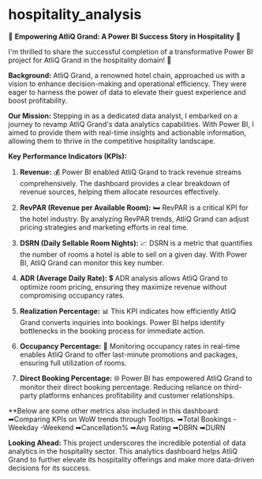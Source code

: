 # hospitality_analysis
🚀 **Empowering AtliQ Grand: A Power BI Success Story in Hospitality** 🏨

I'm thrilled to share the successful completion of a transformative Power BI project for AtliQ Grand in the hospitality domain! 🌟

**Background:**
AtliQ Grand, a renowned hotel chain, approached us with a vision to enhance decision-making and operational efficiency. They were eager to harness the power of data to elevate their guest experience and boost profitability.

**Our Mission:**
Stepping in as a dedicated data analyst, I embarked on a journey to revamp AtliQ Grand's data analytics capabilities. With Power BI, I aimed to provide them with real-time insights and actionable information, allowing them to thrive in the competitive hospitality landscape.

**Key Performance Indicators (KPIs):**

1. **Revenue:** 💰
Power BI enabled AtliQ Grand to track revenue streams comprehensively. The dashboard provides a clear breakdown of revenue sources, helping them allocate resources effectively.

2. **RevPAR (Revenue per Available Room):** 🛏️
RevPAR is a critical KPI for the hotel industry. By analyzing RevPAR trends, AtliQ Grand can adjust pricing strategies and marketing efforts in real time.

3. **DSRN (Daily Sellable Room Nights):** 📈
DSRN is a metric that quantifies the number of rooms a hotel is able to sell on a given day. With Power BI, AtliQ Grand can monitor this key number.

4. **ADR (Average Daily Rate):** 💲
ADR analysis allows AtliQ Grand to optimize room pricing, ensuring they maximize revenue without compromising occupancy rates.

5. **Realization Percentage:** 📊
This KPI indicates how efficiently AtliQ Grand converts inquiries into bookings. Power BI helps identify bottlenecks in the booking process for immediate action.

6. **Occupancy Percentage:** 🏨
Monitoring occupancy rates in real-time enables AtliQ Grand to offer last-minute promotions and packages, ensuring full utilization of rooms.

7. **Direct Booking Percentage:** 🌐
Power BI has empowered AtliQ Grand to monitor their direct booking percentage. Reducing reliance on third-party platforms enhances profitability and customer relationships.

**Below are some other metrics also included in this dashboard:
➡Comparing KPIs on WoW trends through Tooltips.
➡Total Bookings
  -Weekday
  -Weekend
➡Cancellation%
➡Avg Rating
➡DBRN
➡DURN

**Looking Ahead:**
This project underscores the incredible potential of data analytics in the hospitality sector. This analytics dashboard helps AtliQ Grand to further elevate its hospitality offerings and make more data-driven decisions for its success.
